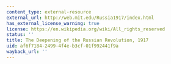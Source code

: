 ```yaml
---
content_type: external-resource
external_url: http://web.mit.edu/Russia1917/index.html
has_external_license_warning: true
license: https://en.wikipedia.org/wiki/All_rights_reserved
status: ''
title: The Deepening of the Russian Revolution, 1917
uid: af6f7184-2499-4f4e-b3cf-01f992441f9a
wayback_url: ''
---
```

